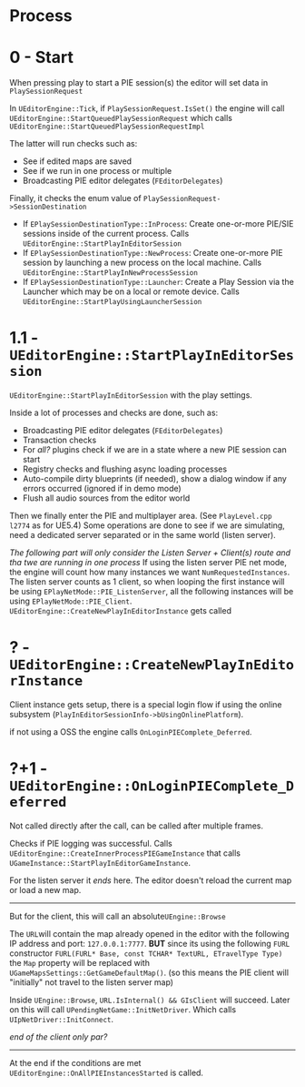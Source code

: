 
# Process

# 0 - Start
When pressing play to start a PIE session(s) the editor will set data in `PlaySessionRequest`

In `UEditorEngine::Tick`, if `PlaySessionRequest.IsSet()` the engine will call 
`UEditorEngine::StartQueuedPlaySessionRequest` which calls `UEditorEngine::StartQueuedPlaySessionRequestImpl`

The latter will run checks such as:
- See if edited maps are saved
- See if we run in one process or multiple
- Broadcasting PIE editor delegates (`FEditorDelegates`)

Finally, it checks the enum value of `PlaySessionRequest->SessionDestination`
- If `EPlaySessionDestinationType::InProcess`: Create one-or-more PIE/SIE sessions inside of the current process. Calls `UEditorEngine::StartPlayInEditorSession`
- If `EPlaySessionDestinationType::NewProcess`: Create one-or-more PIE session by launching a new process on the local machine. Calls `UEditorEngine::StartPlayInNewProcessSession`
- If `EPlaySessionDestinationType::Launcher`: Create a Play Session via the Launcher which may be on a local or remote device. Calls `UEditorEngine::StartPlayUsingLauncherSession`
# 1.1 - `UEditorEngine::StartPlayInEditorSession`
`UEditorEngine::StartPlayInEditorSession` with the play settings.

Inside a lot of processes and checks are done, such as:
- Broadcasting PIE editor delegates (`FEditorDelegates`)
- Transaction checks
- For *all?* plugins check if we are in a state where a new PIE session can start
- Registry checks and flushing async loading processes
- Auto-compile dirty blueprints (if needed), show a dialog window if any errors occurred (ignored if in demo mode)
- Flush all audio sources from the editor world

Then we finally enter the PIE and multiplayer area. (See `PlayLevel.cpp l2774` as for UE5.4)
Some operations are done to see if we are simulating, need a dedicated server separated or in the same world (listen server).

*The following part will only consider the Listen Server + Client(s) route and tha twe are running in one process*
If using the listen server PIE net mode, the engine will count how many instances we want `NumRequestedInstances`.
The listen server counts as 1 client, so when looping the first instance will be using `EPlayNetMode::PIE_ListenServer`, all the following instances will be using `EPlayNetMode::PIE_Client`.
`UEditorEngine::CreateNewPlayInEditorInstance` gets called
# ? - `UEditorEngine::CreateNewPlayInEditorInstance`

Client instance gets setup, there is a special login flow if using the online subsystem (`PlayInEditorSessionInfo->bUsingOnlinePlatform`).

if not using a OSS the engine calls `OnLoginPIEComplete_Deferred`.

# ?+1 - `UEditorEngine::OnLoginPIEComplete_Deferred`

Not called directly after the call, can be called after multiple frames.

Checks if PIE logging was successful.
Calls `UEditorEngine::CreateInnerProcessPIEGameInstance` that  calls `UGameInstance::StartPlayInEditorGameInstance`. 

For the listen server it *ends* here. The editor doesn't reload the current map or load a new map.

---
But for the client, this will call an absolute`UEngine::Browse` 

The `URL`will contain the map already opened in the editor with the following IP address and port: `127.0.0.1:7777`.
**BUT** since its using the following `FURL` constructor `FURL(FURL* Base, const TCHAR* TextURL, ETravelType Type)` the `Map` property will be replaced with `UGameMapsSettings::GetGameDefaultMap()`. (so this means the PIE client will "initially" not travel to the listen server map)

Inside `UEngine::Browse`, `URL.IsInternal() && GIsClient` will succeed.
Later on this will call `UPendingNetGame::InitNetDriver`. Which calls `UIpNetDriver::InitConnect`.

*end of the client only par?*

---

At the end if the conditions are met `UEditorEngine::OnAllPIEInstancesStarted` is called.
